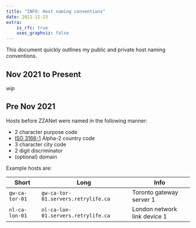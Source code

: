 ```yaml
---
title: "INFO: Host naming conventions"
date: 2021-11-23
extra:
    is_rfc: true
    uses_graphviz: false
---
```


This document quickly outlines my public and private host naming conventions.

## Nov 2021 to Present

*wip*

## Pre Nov 2021

Hosts before ZZANet were named in the following manner:

- 2 character purpose code
- [ISO 3166-1](https://en.wikipedia.org/wiki/ISO_3166-1) Alpha-2 country code
- 3 character city code
- 2 digit discriminator 
- (optional) domain
  
Example hosts are:

| Short          | Long                                | Info                         |
|----------------|-------------------------------------|------------------------------|
| `gw-ca-tor-01` | `gw-ca-tor-01.servers.retrylife.ca` | Toronto gateway server 1     |
| `nl-ca-lon-01` | `nl-ca-lon-01.servers.retrylife.ca` | London network link device 1 |